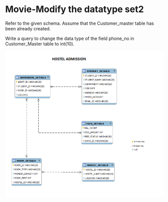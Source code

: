 # Movie-Modify the datatype set2

Refer to the given schema. Assume that the Customer_master table has been already created.

Write a query to change the data type of the field phone_no in Customer_Master table to int(10).

![database diagram](database_diagram.png)
